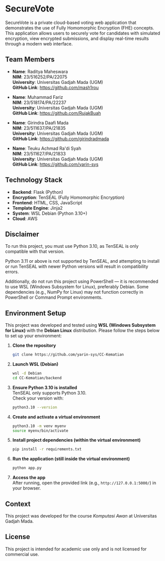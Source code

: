 
# SecureVote

SecureVote is a private cloud-based voting web application that demonstrates the use of Fully Homomorphic Encryption (FHE) concepts. This application allows users to securely vote for candidates with simulated encryption, view encrypted submissions, and display real-time results through a modern web interface.

## Team Members

- **Name**: Raditya Maheswara  
  **NIM**: 23/516252/PA/22075  
  **University**: Universitas Gadjah Mada (UGM)  
  **GitHub Link**: https://github.com/mash1rou

- **Name**: Muhammad Fariz  
  **NIM**: 23/518174/PA/22237  
  **University**: Universitas Gadjah Mada (UGM)  
  **GitHub Link**: https://github.com/RujakBuah

- **Name**: Girindra Daafi Mada  
  **NIM**: 23/511637/PA/21835  
  **University**: Universitas Gadjah Mada (UGM)  
  **GitHub Link**: https://github.com/girindradmada

- **Name**: Teuku Achmad Ra'di Syah  
  **NIM**: 23/511627/PA/21833  
  **University**: Universitas Gadjah Mada (UGM)  
  **GitHub Link**: https://github.com/yarin-sys


## Technology Stack

- **Backend**: Flask (Python)
- **Encryption**: TenSEAL (Fully Homomorphic Encryption)
- **Frontend**: HTML, CSS, JavaScript
- **Template Engine**: Jinja2
- **System**: WSL Debian (Python 3.10+)
- **Cloud**: AWS

## Disclaimer
To run this project, you must use Python 3.10, as TenSEAL is only compatible with that version.  

Python 3.11 or above is not supported by TenSEAL, and attempting to install or run TenSEAL with newer Python versions will result in compatibility errors.  

Additionally, do not run this project using PowerShell — it is recommended to use WSL (Windows Subsystem for Linux), preferably Debian. Some dependencies (e.g., NumPy for Linux) may not function correctly in PowerShell or Command Prompt environments.

## Environment Setup

This project was developed and tested using **WSL (Windows Subsystem for Linux)** with the **Debian Linux** distribution. Please follow the steps below to set up your environment:

1. **Clone the repository**  
   ```bash
   git clone https://github.com/yarin-sys/CC-Kematian
   ```

2. **Launch WSL (Debian)**  
   ```bash
   wsl -d Debian
   cd CC-Kematian/backend
   ```

3. **Ensure Python 3.10 is installed**  
   TenSEAL only supports Python 3.10.  
   Check your version with:
   ```bash
   python3.10 --version
   ```

4. **Create and activate a virtual environment**  
   ```bash
   python3.10 -m venv myenv
   source myenv/bin/activate
   ```

5. **Install project dependencies (within the virtual environment)**  
   ```bash
   pip install -r requirements.txt
   ```

6. **Run the application (still inside the virtual environment)**  
   ```bash
   python app.py
   ```

7. **Access the app**  
   After running, open the provided link (e.g., `http://127.0.0.1:5000/`) in your browser.

## Context

This project was developed for the course *Komputasi Awan* at Universitas Gadjah Mada.

## License

This project is intended for academic use only and is not licensed for commercial use.
